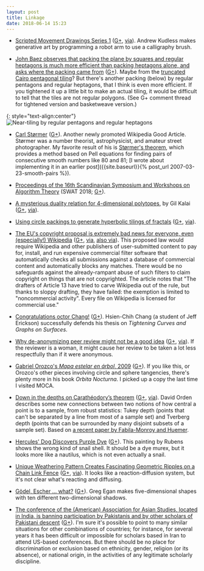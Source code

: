 ```yaml
---
layout: post
title: Linkage
date: 2018-06-14 15:23
---
```

* [Scripted Movement Drawings Series 1](http://matsysdesign.com/2014/07/13/scripted-movement-drawings-series-1/) ([G+](https://plus.google.com/100003628603413742554/posts/dDtFrB9g7HT), [via](http://www.bldgblog.com/2014/11/art-arm/)). Andrew Kudless makes generative art by programming a robot arm to use a calligraphy brush.

* [John Baez observes that packing the plane by squares and regular heptagons is much more efficient than packing heptagons alone, and asks where the packing came from](https://twitter.com/johncarlosbaez/status/1001140149332336641) ([G+](https://plus.google.com/100003628603413742554/posts/N7sAWnCHueC)). Maybe from the [truncated Cairo pentagonal tiling](https://commons.wikimedia.org/wiki/File:Whirl_square_tiling.svg)? But there's another packing (below) by regular pentagons and regular heptagons, that I think is even more efficient. If you tightened it up a little bit to make an actual tiling, it would be difficult to tell that the tiles are not regular polygons. (See G+ comment thread for tightened version and basketweave version.)

{: style="text-align:center"}
![Near-tiling by regular pentagons and regular heptagons]({{site.baseurl}}/assets/2018/heptagons-and-pentagons.svg)

* [Carl Størmer](https://en.wikipedia.org/wiki/Carl_St%C3%B8rmer) ([G+](https://plus.google.com/100003628603413742554/posts/jm8iJyuHP79)). Another newly promoted Wikipedia Good Article. Størmer was a number theorist, astrophysicist, and amateur street photographer. My favorite result of his is [Størmer's theorem](https://en.wikipedia.org/wiki/St%C3%B8rmer%27s_theorem), which provides a method based on Pell equations for finding pairs of consecutive smooth numbers like 80 and 81; [I wrote about implementing it in an earlier post]({{site.baseurl}}{% post_url 2007-03-23-smooth-pairs %}).

* [Proceedings of the 16th Scandinavian Symposium and Workshops on Algorithm Theory](http://drops.dagstuhl.de/portals/lipics/index.php?semnr=16070) (SWAT 2018; [G+](https://plus.google.com/100003628603413742554/posts/6jPV6E7wW3F)).

* [A mysterious duality relation for 4-dimensional polytopes](https://gilkalai.wordpress.com/2018/06/06/a-mysterious-duality-relation-for-4-dimensional-polytopes/), by Gil Kalai ([G+](https://plus.google.com/100003628603413742554/posts/ZEiWCEwWTzn), [via](https://plus.google.com/117271457236114081433/posts/6U2jGHD6Huf)).

* [Using circle packings to generate hyperbolic tilings of fractals](https://westy31.home.xs4all.nl/PoincareMeetsMandelbrot/PoincareMeetsMandelbrot.html) ([G+](https://plus.google.com/100003628603413742554/posts/NfRTh5qdHyp), [via](https://plus.google.com/100749485701818304238/posts/1X7Zr8ASq1c)).

* [The EU's copyright proposal is extremely bad news for everyone, even (especially!) Wikipedia](https://www.eff.org/deeplinks/2018/06/eus-copyright-proposal-extremely-bad-news-everyone-even-especially-wikipedia) ([G+](https://plus.google.com/100003628603413742554/posts/PLMQm9oy7Jp), [via](https://news.ycombinator.com/item?id=17260148), [also via](https://boingboing.net/2018/06/07/thanks-axel-voss.html)). This proposed law would require Wikipedia and other publishers of user-submitted content to pay for, install, and run expensive commercial filter software that automatically checks all submissions against a database of commercial content and automatically blocks any matches. There would be no safeguards against the already-rampant abuse of such filters to claim copyright on things that are not copyrighted. The article notes that "The drafters of Article 13 have tried to carve Wikipedia out of the rule, but thanks to sloppy drafting, they have failed: the exemption is limited to "noncommercial activity". Every file on Wikipedia is licensed for commercial use."

* [Congratulations octor Chang!](https://plus.google.com/u/0/+JeffErickson/posts/3Uu4L1pzrsC) ([G+](https://plus.google.com/u/0/100003628603413742554/posts/hRnPu5QCtgA)). Hsien-Chih Chang (a student of Jeff Erickson) successfully defends his thesis on _Tightening Curves and Graphs on Surfaces_.

* [Why de-anonymizing peer review might not be a good idea](https://naegle.wustl.edu/2018/06/05/signing-my-peer-review-unintended-consequences-and-gender/) ([G+](https://plus.google.com/100003628603413742554/posts/TCASa5NQaSn), [via](https://retractionwatch.com/2018/06/09/weekend-reads-scientists-citing-themselves-gender-and-clinical-trials-jail-after-plagiarism/)). If the reviewer is a woman, it might cause her review to be taken a lot less respectfully than if it were anonymous.

* [Gabriel Orozco's _Mapa estelar en árbol_, 2009](http://www.clevelandart.org/art/2009.343) ([G+](https://plus.google.com/100003628603413742554/posts/SoZBvSHU6jX)). If you like this, or Orozco's other pieces involving circle and sphere tangencies, there's plenty more in his book _Orbita Nocturna_. I picked up a copy the last time I visited MOCA.

* [Down in the depths on Carathéodory’s theorem](https://mappingignorance.org/2018/05/07/down-in-the-depths-on-caratheodorys-theorem/) ([G+](https://plus.google.com/100003628603413742554/posts/YVnjTznCHsa), [via](http://aperiodical.com/2018/06/carnival-of-mathematics-158/)). David Orden describes some new connections between two notions of how central a point is to a sample, from robust statistics: Tukey depth (points that can't be separated by a line from most of a sample set) and Tverberg depth (points that can be surrounded by many disjoint subsets of a sample set). Based on [a recent paper by Fabila-Monroy and Huemer](https://doi.org/10.1007/s00454-017-9893-8).

* [Hercules' Dog Discovers Purple Dye](https://en.wikipedia.org/wiki/Hercules%27_Dog_Discovers_Purple_Dye) ([G+](https://plus.google.com/100003628603413742554/posts/GWo5JU9z1VH)). This painting by Rubens shows the wrong kind of snail shell. It should be a dye murex, but it looks more like a nautilus, which is not even actually a snail.

* [Unique Weathering Pattern Creates Fascinating Geometric Ripples on a Chain Link Fence](http://www.thisiscolossal.com/2018/06/unique-weathering-chain-link-fence/) ([G+](https://plus.google.com/100003628603413742554/posts/BZM85iq4Xpa), [via](https://plus.google.com/+Colossal/posts/b4pkQgQUZY2)). It looks like a reaction-diffusion system, but it's not clear what's reacting and diffusing.

* [Gödel, Escher ... what?](https://plus.google.com/113086553300459368002/posts/excZpEqQRsD) ([G+](https://plus.google.com/100003628603413742554/posts/jhCPn6zoSjZ)). Greg Egan makes five-dimensional shapes with ten different two-dimensional shadows.

* [The conference of the (American) Association for Asian Studies, located in India, is banning participation by Pakistanis and by other scholars of Pakistani descent](https://www.insidehighered.com/news/2018/06/14/conference-scholars-asia-turns-dispute-over-academic-freedom) ([G+](https://plus.google.com/100003628603413742554/posts/6ELQWhJBJbf)). I'm sure it's possible to point to many similar situations for other combinations of countries; for instance, for several years it has been difficult or impossible for scholars based in Iran to attend US-based conferences. But there should be no place for discrimination or exclusion based on ethnicity, gender, religion (or its absence), or national origin, in the activities of any legitimate scholarly discipline.